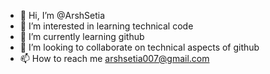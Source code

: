 - 👋 Hi, I’m @ArshSetia
- 👀 I’m interested in learning technical code
- 🌱 I’m currently learning github
- 💞️ I’m looking to collaborate on technical aspects of github
- 📫 How to reach me arshsetia007@gmail.com

<!---
ArshSetia/ArshSetia is a ✨ special ✨ repository because its `README.md` (this file) appears on your GitHub profile.
You can click the Preview link to take a look at your changes.
--->
